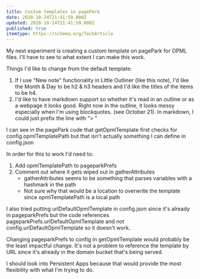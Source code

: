 ```yaml
---
title: Custom templates in pagePark
date: 2020-10-24T21:41:59.000Z
updated: 2020-10-24T21:41:59.000Z
published: true
itemtype: https://schema.org/TechArticle
---
```


My next experiment is creating a custom template on pagePark for OPML files. I'll have to see to what extent I can make this work.

Things I'd like to change from the default template:

1. If I use "New note" functionality in Little Outliner (like this note), I'd like the Month & Day to be h2 & h3 headers and I'd like the titles of the items to be h4.
2. I'd like to have markdown support so whether it's read in an outline or as a webpage it looks good. Right now in the outline, it looks messy especially when I'm using blockquotes. (see October 21). In markdown, I could just prefix the line with "> "

I can see in the pagePark code that getOpmlTemplate first checks for config.opmlTemplatePath but that isn't actually something I can define in config.json

In order for this to work I'd need to:

1. Add opmlTemplatePath to pageparkPrefs
2. Comment out where it gets wiped out in gatherAttributes
    * gatherAttributes seems to be something that parses variables with a hashmark in the path
    * Not sure why that would be a location to overwrite the template since opmlTemplatePath is a local path

I also tried putting urlDefaultOpmlTemplate in config.json since it's already in pageparkPrefs but the code references pageparkPrefs.urlDefaultOpmlTemplate and not config.urlDefaultOpmlTemplate so it doesn't work.

Changing pageparkPrefs to config in getOpmlTemplate would probably be the least impactful change. It's not a problem to reference the template by URL since it's already in the domain bucket that's being served.

I should look into Persistent Apps because that would provide the most flexibility with what I'm trying to do.

